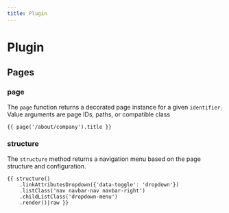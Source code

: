 ```yaml
---
title: Plugin
---
```


# Plugin

<div class="documentation__toc"></div>

## Pages

### page

The `page` function returns a decorated page instance for a given `identifier`. Value arguments are page IDs, paths, or compatible class 

```twig
{{ page('/about/company').title }}
```

### structure

The `structure` method returns a navigation menu based on the page structure and configuration.
 
```twig
{{ structure()
    .linkAttributesDropdown({'data-toggle': 'dropdown'})
    .listClass('nav navbar-nav navbar-right')
    .childListClass('dropdown-menu')
    .render()|raw }}
```

